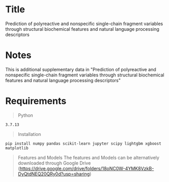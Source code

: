 # Title
Prediction of polyreactive and nonspecific single-chain fragment variables through structural biochemical features and natural language processing descriptors

# Notes
This is additional supplementary data in "Prediction of polyreactive and nonspecific single-chain fragment variables through structural biochemical features and natural language processing descriptors"

# Requirements
> Python
<pre><code>3.7.13</code></pre>

> Installation
<pre><code>pip install numpy pandas scikit-learn jupyter scipy lightgbm xgboost matplotlib</code></pre>

> Features and Models
The features and Models can be alternatively downloaded through Google Drive (https://drive.google.com/drive/folders/18oNC0W-4YMK8VzkB-DyQtdNEQ20QRy0d?usp=sharing)
